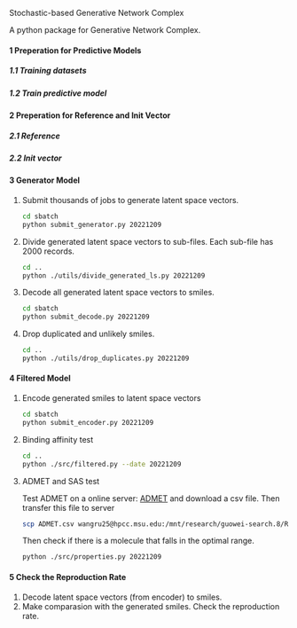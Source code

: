 <!--
 * @Author: Rui Wang
 * @Date: 2022-12-16 14:30:41
 * @LastModifiedBy: Rui Wang
 * @LastEditTime: 2022-12-23 01:56:56
 * @Email: wangru25@msu.edu
 * @FilePath: /FokkerPlanckAutoEncoder/README.md
 * @Description: 
-->
Stochastic-based Generative Network Complex

A python package for Generative Network Complex. 

#### 1 Preperation for Predictive Models

##### 1.1 Training datasets 

##### 1.2 Train predictive model

#### 2 Preperation for Reference and Init Vector

##### 2.1 Reference 

##### 2.2 Init vector

#### 3 Generator Model

1. Submit thousands of jobs to generate latent space vectors.

   ```bash
   cd sbatch
   python submit_generator.py 20221209
   ```

2. Divide generated latent space vectors to sub-files. Each sub-file has 2000 records.

   ```bash
   cd ..
   python ./utils/divide_generated_ls.py 20221209
   ```

3. Decode all generated latent space vectors to smiles.

   ```bash
   cd sbatch
   python submit_decode.py 20221209
   ```

4. Drop duplicated and unlikely smiles. 

   ```bash
   cd ..
   python ./utils/drop_duplicates.py 20221209
   ```

#### 4 Filtered Model

1. Encode generated smiles to latent space vectors

   ```bash
   cd sbatch
   python submit_encoder.py 20221209
   ```

2. Binding affinity test

   ```bash
   cd ..
   python ./src/filtered.py --date 20221209
   ```

3. ADMET and SAS test

   Test ADMET on a online server: [ADMET](https://admetmesh.scbdd.com/service/screening/cal) and download a csv file. Then transfer this file to server

   ```bash
   scp ADMET.csv wangru25@hpcc.msu.edu:/mnt/research/guowei-search.8/RuiWang/FokkerPlanckAutoEncoder/results/generator_20221209
   ```

   Then check if there is a molecule that falls in the optimal range. 

   ```bash
   python ./src/properties.py 20221209
   ```

#### 5 Check the Reproduction Rate
1. Decode latent space vectors (from encoder) to smiles. 
2. Make comparasion with the generated smiles. Check the reproduction rate.
